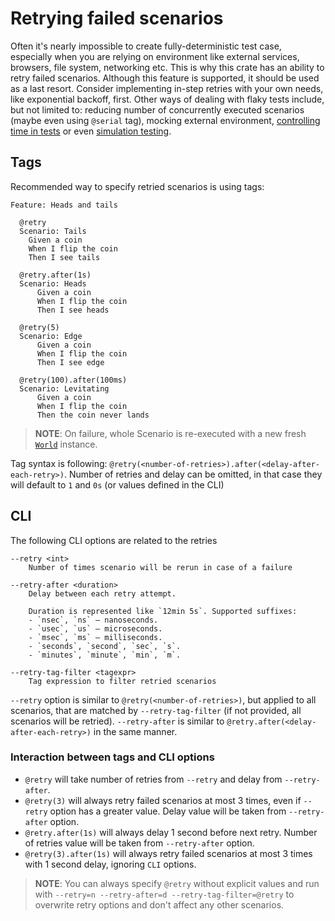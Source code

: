 Retrying failed scenarios
=========================

Often it's nearly impossible to create fully-deterministic test case, especially when you are relying on environment like external services, browsers, file system, networking etc. This is why this crate has an ability to retry failed scenarios. Although this feature is supported, it should be used as a last resort. Consider implementing in-step retries with your own needs, like exponential backoff, first. Other ways of dealing with flaky tests include, but not limited to: reducing number of concurrently executed scenarios (maybe even using `@serial` tag), mocking external environment, [controlling time in tests] or even [simulation testing].




## Tags

Recommended way to specify retried scenarios is using tags:

```gherkin
Feature: Heads and tails

  @retry
  Scenario: Tails
    Given a coin
    When I flip the coin
    Then I see tails

  @retry.after(1s)
  Scenario: Heads
      Given a coin
      When I flip the coin
      Then I see heads

  @retry(5)
  Scenario: Edge
      Given a coin
      When I flip the coin
      Then I see edge

  @retry(100).after(100ms)
  Scenario: Levitating
      Given a coin
      When I flip the coin
      Then the coin never lands
```

> __NOTE__: On failure, whole Scenario is re-executed with a new fresh [`World`] instance. 

Tag syntax is following: `@retry(<number-of-retries>).after(<delay-after-each-retry>)`. Number of retries and delay can be omitted, in that case they will default to `1` and `0s` (or values defined in the CLI)




## CLI

The following CLI options are related to the retries

```
--retry <int>
    Number of times scenario will be rerun in case of a failure

--retry-after <duration>
    Delay between each retry attempt.

    Duration is represented like `12min 5s`. Supported suffixes:
    - `nsec`, `ns` — nanoseconds.
    - `usec`, `us` — microseconds.
    - `msec`, `ms` — milliseconds.
    - `seconds`, `second`, `sec`, `s`.
    - `minutes`, `minute`, `min`, `m`.

--retry-tag-filter <tagexpr>
    Tag expression to filter retried scenarios
```

`--retry` option is similar to `@retry(<number-of-retries>)`, but applied to all scenarios, that are matched by `--retry-tag-filter` (if not provided, all scenarios will be retried). `--retry-after` is similar to `@retry.after(<delay-after-each-retry>)` in the same manner.




### Interaction between tags and CLI options

- `@retry` will take number of retries from `--retry` and delay from `--retry-after`.
- `@retry(3)` will always retry failed scenarios at most 3 times, even if `--retry` option has a greater value. Delay value will be taken from `--retry-after` option.
- `@retry.after(1s)` will always delay 1 second before next retry. Number of retries value will be taken from `--retry-after` option.
- `@retry(3).after(1s)` will always retry failed scenarios at most 3 times with 1 second delay, ignoring `CLI` options.

> __NOTE__: You can always specify `@retry` without explicit values and run with `--retry=n --retry-after=d --retry-tag-filter=@retry` to overwrite retry options and don't affect any other scenarios.



[`World`]: https://docs.rs/cucumber/latest/cucumber/trait.World.html
[controlling time in tests]: https://docs.rs/tokio/latest/tokio/time/fn.pause.html
[simulation testing]: https://github.com/madsys-dev/madsim
